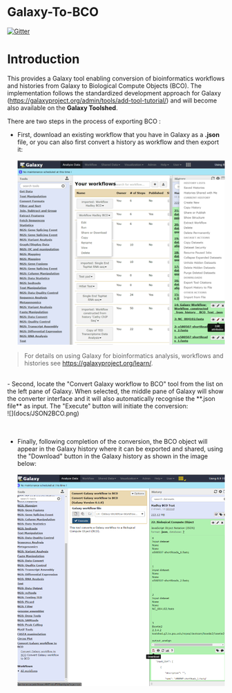 # Galaxy-To-BCO

[![Gitter](https://badges.gitter.im/biocompute-objects/Galaxy-To-BCO.svg)](https://gitter.im/biocompute-objects/Galaxy-To-BCO?utm_source=badge&utm_medium=badge&utm_campaign=pr-badge&utm_content=badge)

# Introduction

This provides a Galaxy tool enabling conversion of bioinformatics workflows and histories from Galaxy to Biological Compute Objects (BCO). The implementation follows the standardized development approach for Galaxy (https://galaxyproject.org/admin/tools/add-tool-tutorial/) and will become also available on the **Galaxy Toolshed**.

There are two steps in the process of exporting BCO :

- First, download an existing workflow that you have in Galaxy as a **.json** file, or you can also first convert a history as workflow and then export it: <br/><br/>  ![](docs/History2Workflow.png)

> For details on using Galaxy for bioinformatics analysis, workflows and histories see https://galaxyproject.org/learn/.

<br/>
- Second, locate the "Convert Galaxy workflow to BCO" tool from the list on the left pane of Galaxy. When selected, the middle pane of Galaxy will show the converter interface and it will also automatically recognise the **.json file** as input. The "Execute" button will initiate the conversion: <br/> ![](docs/JSON2BCO.png)<br/><br/><br/>

- Finally, following completion of the conversion, the BCO object will appear in the Galaxy history where it can be exported and shared, using the "Download" button in the Galaxy history as shown in the image below: <br/><br/> ![](docs/BCOconverted.png)
